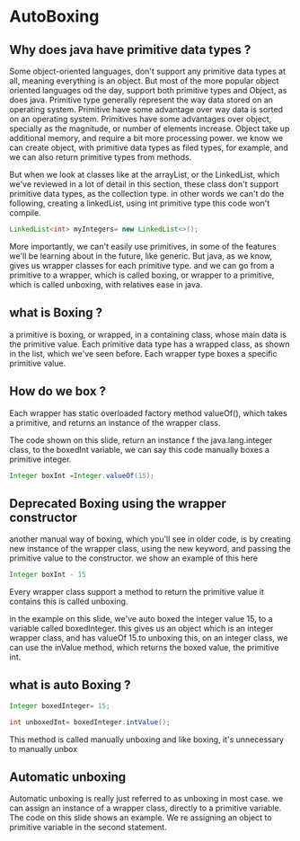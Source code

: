 # AutoBoxing

## Why does java have primitive data types ?

Some object-oriented languages, don't support any primitive data types at all, meaning everything is an object. But most of the more popular object oriented languages od the day, support both primitive types and Object, as does java. Primitive type generally represent the way data stored on an operating system. Primitive have some advantage over way data is sorted on an operating system. Primitives have some advantages over object, specially as the magnitude, or number of elements increase. Object take up additional memory, and require a bit more processing power. we know we can create object, with primitive data types as filed types, for example, and we can also return primitive types from methods.

But when we look at classes like at the arrayList, or the LinkedList, which we've reviewed in a lot of detail in this section, these class don't support primitive data types, as the collection type. in other words we can't do the following, creating a linkedList, using int primitive type this code won't compile.

```java
LinkedList<int> myIntegers= new LinkedList<>();
```
More importantly, we can't easily use primitives, in some of the features we'll be learning about in the future, like generic. But java, as we know, gives us wrapper classes for each primitive type. and we can go from a primitive to a wrapper, which is called boxing, or wrapper to a primitive, which is called unboxing, with relatives ease in java.

## what is Boxing ? 
a primitive is boxing, or wrapped, in a containing class, whose main data is the primitive value. Each primitive data type has a wrapped class, as shown in the list, which we've seen before. Each wrapper type boxes a specific primitive value. 

## How do we box ?

Each wrapper has static overloaded factory method valueOf(), which takes a primitive, and returns an instance of the wrapper class. 

The code shown on this slide, return an instance f the java.lang.integer class, to the boxedInt variable, we can say this code manually boxes a primitive integer.

```java
Integer boxInt =Integer.valueOf(15);
```
## Deprecated Boxing using the wrapper constructor

another manual way of boxing, which you'll see in older code, is by creating new instance of the wrapper class, using the new keyword, and passing the primitive value to the constructor. we show an example of this here 

```java
Integer boxInt - 15
```

Every wrapper class support a method to return the primitive value it contains this is called unboxing.

in the example on this slide, we've auto boxed the integer value 15, to a variable  called boxedInteger. this gives us an object which is an integer wrapper class, and has valueOf 15.to unboxing this, on an integer class, we can use the inValue method, which returns the boxed value, the primitive int.

## what is auto Boxing ?

```java
Integer boxedInteger= 15;

int unboxedInt= boxedInteger.intValue();
```
This method is called manually unboxing and like boxing, it's unnecessary to manually unbox

## Automatic unboxing

Automatic unboxing is really just referred to as unboxing in most case. we can assign an instance of a wrapper class, directly to a primitive variable. The code on this slide shows an example. We re assigning an object to primitive variable in the second statement.